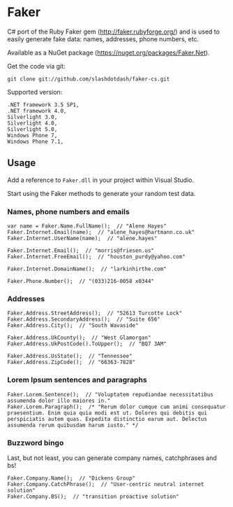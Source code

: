 Faker
=====

C# port of the Ruby Faker gem (http://faker.rubyforge.org/) and is used to easily generate fake data: 
names, addresses, phone numbers, etc.

Available as a NuGet package (https://nuget.org/packages/Faker.Net).

Get the code via git:

    git clone git://github.com/slashdotdash/faker-cs.git

Supported version:

	.NET framework 3.5 SP1,
	.NET framework 4.0,
	Silverlight 3.0,
	Silverlight 4.0,
	Silverlight 5.0,
	Windows Phone 7,
	Windows Phone 7.1,

## Usage

Add a reference to `Faker.dll` in your project within Visual Studio.

Start using the Faker methods to generate your random test data.

### Names, phone numbers and emails

	var name = Faker.Name.FullName();  // "Alene Hayes"
	Faker.Internet.Email(name);  // "alene_hayes@hartmann.co.uk"
	Faker.Internet.UserName(name);  // "alene.hayes"

	Faker.Internet.Email();  // "morris@friesen.us"
	Faker.Internet.FreeEmail();  // "houston_purdy@yahoo.com"

	Faker.Internet.DomainName();  // "larkinhirthe.com"

	Faker.Phone.Number();  // "(033)216-0058 x0344"

### Addresses

	Faker.Address.StreetAddress();  // "52613 Turcotte Lock"
	Faker.Address.SecondaryAddress();  // "Suite 656"
	Faker.Address.City();  // "South Wavaside"

	Faker.Address.UkCounty();  // "West Glamorgan"
	Faker.Address.UkPostCode().ToUpper();  // "BQ7 3AM"

	Faker.Address.UsState();  // "Tennessee"
	Faker.Address.ZipCode();  // "66363-7828"

### Lorem Ipsum sentences and paragraphs

	Faker.Lorem.Sentence();  // "Voluptatem repudiandae necessitatibus assumenda dolor illo maiores in."
	Faker.Lorem.Paragraph();  /* "Rerum dolor cumque cum animi consequatur praesentium. Enim quia quia modi est ut. Dolores qui debitis qui perspiciatis autem quas. Expedita distinctio earum aut. Delectus assumenda rerum quibusdam harum iusto." */

### Buzzword bingo

Last, but not least, you can generate company names, catchphrases and bs!

	Faker.Company.Name();  // "Dickens Group"
	Faker.Company.CatchPhrase();  // "User-centric neutral internet solution"
	Faker.Company.BS();  // "transition proactive solution"
